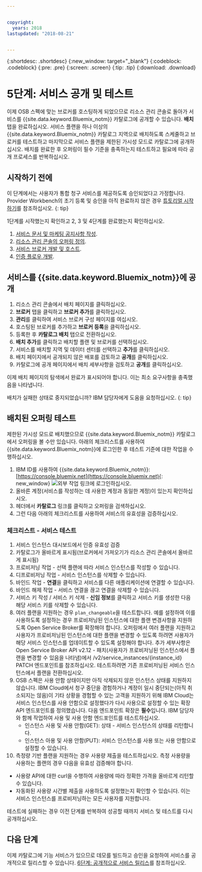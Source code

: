 ```yaml
---


copyright:
  years: 2018
lastupdated: "2018-08-21"


---
```


{:shortdesc: .shortdesc}
{:new_window: target="_blank"}
{:codeblock: .codeblock}
{:pre: .pre}
{:screen: .screen}
{:tip: .tip}
{:download: .download}

# 5단계: 서비스 공개 및 테스트

이제 OSB 스펙에 맞는 브로커를 호스팅하게 되었으므로 리소스 관리 콘솔로 돌아가 서비스를 {{site.data.keyword.Bluemix_notm}} 카탈로그에 공개할 수 있습니다. **배치** 탭을 완료하십시오. 서비스 플랜을 하나 이상의 {{site.data.keyword.Bluemix_notm}} 카탈로그 지역으로 배치하도록 스케줄하고 브로커를 테스트하고 마지막으로 서비스 플랜을 제한된 가시성 모드로 카탈로그에 공개하십시오. 배치를 완료한 후 오퍼링이 필수 기준을 충족하는지 테스트하고 필요에 따라 공개 프로세스를 반복하십시오.


## 시작하기 전에

이 단계에서는 사용자가 통합 청구 서비스를 제공하도록 승인되었다고 가정합니다. Provider Workbench의 초기 등록 및 승인을 아직 완료하지 않은 경우 [튜토리얼 시작하기](/docs/third-party/index.md)를 참조하십시오.
{: tip}

1단계를 시작했는지 확인하고 2, 3 및 4단계를 완료했는지 확인하십시오.
1. [서비스 문서 및 마케팅 공지사항 작성](/docs/third-party/cis1-docs-marketing.html).
2. [리소스 관리 콘솔의 오퍼링 정의](/docs/third-party/cis2-rmc-define.html).
3. [서비스 브로커 개발 및 호스트](/docs/third-party/cis3-broker.html).
3. [인증 플로우 개발](/docs/third-party/cis5-iam.html).

## 서비스를 {{site.data.keyword.Bluemix_notm}}에 공개

1. 리소스 관리 콘솔에서 배치 페이지를 클릭하십시오.
2. **브로커** 탭을 클릭하고 **브로커 추가**를 클릭하십시오.
3. **관리**를 클릭하여 서비스 브로커 구성 페이지를 여십시오.
4. 호스팅된 브로커를 추가하고 **브로커 등록**을 클릭하십시오.
5. 등록한 후 **카탈로그 배치** 탭으로 전환하십시오.
6. **배치 추가**를 클릭하고 배치할 플랜 및 브로커를 선택하십시오.
7. 서비스를 배치할 지역 및 데이터 센터를 선택하고 **추가**를 클릭하십시오.
8. 배치 페이지에서 공개되지 않은 배포를 검토하고 **공개**를 클릭하십시오.
9. 카탈로그에 공개 페이지에서 배치 세부사항을 검토하고 **공개**를 클릭하십시오.

이제 배치 페이지의 탐색에서 완료가 표시되어야 합니다. 이는 최소 요구사항을 충족했음을 나타냅니다.

배치가 실패한 상태로 중지되었습니까? IBM 담당자에게 도움을 요청하십시오.
{: tip}

## 배치된 오퍼링 테스트 

제한된 가시성 모드로 배치했으므로 {{site.data.keyword.Bluemix_notm}} 카탈로그에서 오퍼링을 볼 수만 있습니다. 아래의 체크리스트를 사용하여 {{site.data.keyword.Bluemix_notm}}에 로그인한 후 테스트 기준에 대한 작업을 수행하십시오.

1. IBM ID를 사용하여 {{site.data.keyword.Bluemix_notm}}: [https://console.bluemix.net](https://console.bluemix.net){: new_window} ![외부 작업 링크](../icons/launch-glyph.svg "외부 작업 링크")에 로그인하십시오.
2. 올바른 계정(서비스를 작성하는 데 사용한 계정과 동일한 계정)이 있는지 확인하십시오.
3. 헤더에서 **카탈로그** 링크를 클릭하고 오퍼링을 검색하십시오.
4. 그런 다음 아래의 체크리스트를 사용하여 서비스의 유효성을 검증하십시오.

### 체크리스트 - 서비스 테스트
1. 서비스 인스턴스 대시보드에서 인증 유효성 검증
2. 카탈로그가 올바르게 표시됨(브로커에서 가져오기가 리소스 관리 콘솔에서 올바르게 표시됨)
3. 프로비저닝 작업 - 선택 플랜에 따라 서비스 인스턴스를 작성할 수 있습니다.
4. 디프로비저닝 작업 - 서비스 인스턴스를 삭제할 수 있습니다.
5. 바인드 작업 - **연결**을 클릭하고 서비스를 다른 애플리케이션에 연결할 수 있습니다.
6. 바인드 해제 작업 - 서비스 연결을 끊고 연결을 삭제할 수 있습니다.
7. 서비스 키 작성 / 서비스 키 삭제 - **신임 정보**를 클릭하고 서비스 키를 생성한 다음 해당 서비스 키를 삭제할 수 있습니다.
8. 여러 플랜을 지원하는 경우 `plan_changeable`을 테스트합니다. 예를 설정하여 이를 사용하도록 설정하는 경우 프로비저닝된 인스턴스에 대한 플랜 변경사항을 지원하도록 Open Service Broker를 확장해야 합니다. 오퍼링에서 여러 플랜을 지원하고 사용자가 프로비저닝된 인스턴스에 대한 플랜을 변경할 수 있도록 하려면 사용자가 해당 서비스 인스턴스를 업데이트할 수 있도록 설정해야 합니다. 추가 세부사항은 Open Service Broker API v2.12 - 패치(사용자가 프로비저닝된 인스턴스에서 플랜을 변경할 수 있음을 나타냄)에서 /v2/service_instances/{instance_id} PATCH 엔드포인트를 참조하십시오. 테스트하려면 기존 프로비저닝된 서비스 인스턴스에서 플랜을 전환하십시오.
9. OSB 스펙은 사용 안함 상태이지만 아직 삭제되지 않은 인스턴스 상태를 지원하지 않습니다. IBM Cloud에서 청구 중단을 경험하거나 계정이 일시 중단되는(아직 취소되지는 않음)이 기타 상황을 경험할 수 있는 고객을 지원하기 위해 IBM Cloud는 서비스 인스턴스를 사용 안함으로 설정했다가 다시 사용으로 설정할 수 있는 확장 API 엔드포인트를 정의했습니다. 다음 엔드포인트 확장은 **필수**입니다. IBM 담당자와 함께 작업하여 사용 및 사용 안함 엔드포인트를 테스트하십시오.
   - 인스턴스 사용 및 사용 안함(GET): 상태 - 서비스 인스턴스의 상태를 리턴합니다.
   - 인스턴스 아용 및 사용 안함(PUT): 서비스 인스턴스를 사용 또는 사용 안함으로 설정할 수 있습니다.
10. 측정량 기반 플랜을 지원하는 경우 사용량 제출을 테스트하십시오. 측정 사용량을 사용하는 플랜의 경우 다음을 유효성 검증해야 합니다.
   - 사용량 API에 대한 curl을 수행하여 사용량에 따라 정확한 가격을 올바르게 리턴할 수 있습니다.
   - 자동화된 사용량 시간별 제출을 사용하도록 설정했는지 확인할 수 있습니다. 이는 서비스 인스턴스를 프로비저닝하는 모든 사용자를 지원합니다.

테스트에 실패하는 경우 이전 단계를 반복하여 성공할 때까지 서비스 및 테스트를 다시 공개하십시오.


## 다음 단계

이제 카탈로그에 기능 서비스가 있으므로 데모를 빌드하고 승인을 요청하여 서비스를 공개적으로 릴리스할 수 있습니다. [6단계: 공개적으로 서비스 릴리스](/docs/third-party/cis6-ga.html)를 참조하십시오.
